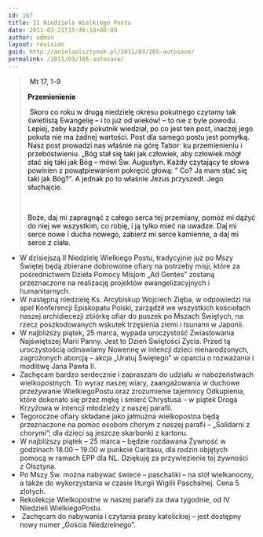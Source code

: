 ```yaml
---
id: 167
title: II Niedziela Wielkiego Postu
date: 2011-03-21T15:46:19+00:00
author: admin
layout: revision
guid: http://anielaolsztynek.pl/2011/03/165-autosave/
permalink: /2011/03/165-autosave/
---
```

>  **Mt 17, 1-9**
> 
> <span style="color: #000000;"><strong>Przemienienie</strong></span>
> 
> <span style="color: #000000;"> Skoro co roku w drugą niedzielę okresu pokutnego czytamy tak świetlistą Ewangelię &#8211; i to już od wieków! &#8211; to nie z byle powodu. Lepiej, żeby każdy pokutnik wiedział, po co jest ten post, inaczej jego pokuta nie ma żadnej wartości. Post dla samego postu jest pomyłką. Nasz post prowadzi nas właśnie na górę Tabor: ku przemienieniu i przebóstwieniu. &#8222;Bóg stał się taki jak człowiek, aby człowiek mógł stać się taki jak Bóg &#8211; mówi Św. Augustyn. Każdy czytający te słowa powinien z powątpiewaniem pokręcić głową: &#8221; Co? Ja mam stać się taki jak Bóg?&#8221;. A jednak po to właśnie Jezus przyszedł. Jego słuchajcie.</span>
> 
> <span style="color: #000000;"> </span>
> 
> <span style="color: #000000;">Boże, daj mi zapragnąć z całego serca tej przemiany, pomóż mi dążyć do niej we wszystkim, co robię, i ją tylko mieć na uwadze. Daj mi serce nowe i ducha nowego, zabierz mi serce kamienne, a daj mi serce z ciała.</span>

  * W dzisiejszą II Niedzielę Wielkiego Postu, tradycyjnie już po Mszy Świętej będą zbierane dobrowolne ofiary na potrzeby misji, które za pośrednictwem Dzieła Pomocy Misjom &#8222;Ad Gentes&#8221; zostaną przeznaczone na realizację projektów ewangelizacyjnych i humanitarnych.
  * W następną niedzielę Ks. Arcybiskup Wojciech Zięba, w odpowiedzi na apel Konferencji Episkopatu Polski, zarządził we wszystkich kościołach naszej archidiecezji zbiórkę ofiar do puszek po Mszach Świętych, na rzecz poszkodowanych wskutek trzęsienia ziemi i tsunami w Japonii.
  * W najbliższy piątek, 25 marca, wypada uroczystość Zwiastowania Najświętszej Marii Panny. Jest to Dzień Świętości Życia. Przed tą uroczystością odmawiamy Nowennę w intencji dzieci nienarodzonych, zagrożonych aborcją &#8211; akcja &#8222;Uratuj Świętego&#8221; w oparciu o rozważania i modlitwę Jana Pawła II.
  * Zachęcam bardzo serdecznie i zapraszam do udziału w nabożeństwach wielkopostnych. To wyraz naszej wiary, zaangażowania w duchowe przeżywanie WielkiegoPostu oraz zrozumienie tajemnicy Odkupienia, które dokonało się przez mękę i śmierć Chrystusa &#8211; w piątek Droga Krzyżowa w intencji młodzieży z naszej parafii.
  * Tegoroczne ofiary składane jako jałmużna wielkopostna będą przeznaczone na pomoc osobom chorym z naszej parafii &#8211; &#8222;Solidarni z chorymi&#8221;; dla dzieci są jeszcze skarbonki z kartonu.
  * W najbliższy piątek &#8211; 25 marca &#8211; będzie rozdawana Żywność w godzinach 18.00 &#8211; 19.00 w punkcie Caritasu, dla rodzin objętych pomocą w ramach EPP dla NL. Dziękuję za przywiezienie tej żywności  z Olsztyna.
  * Po Mszy Św. można nabywać świece &#8211; paschaliki &#8211; na stół wielkanocny, a także do wykorzystania w czasie liturgii Wigilii Paschalnej. Cena 5 zlotych.
  * Rekolekcje Wielkopostne w naszej parafii za dwa tygodnie, od IV Niedzieli WielkiegoPostu.
  *  Zachęcam do nabywania i czytania prasy katolickiej &#8211; jest dostępny nowy numer &#8222;Gościa Niedzielnego&#8221;.